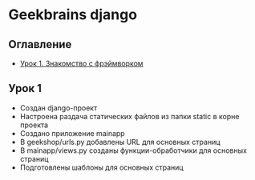 # Geekbrains django

## Оглавление

- [Урок 1. Знакомство с фрэймворком](#Урок-1)

## Урок 1

- Создан django-проект
- Настроена раздача статических файлов из папки static в корне проекта
- Создано приложение mainapp
- В geekshop/urls.py добавлены URL для основных страниц
- В mainapp/views.py созданы функции-обработчики для основных страниц
- Подготовлены шаблоны для основных страниц